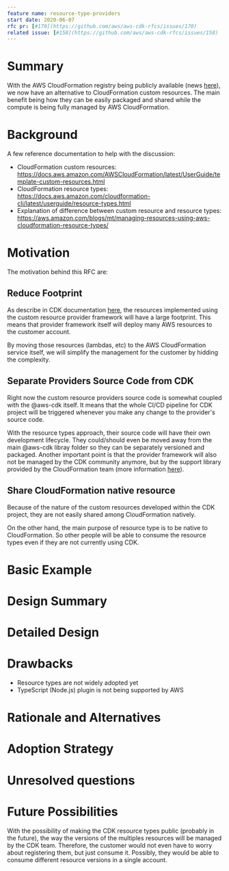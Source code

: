 ```yaml
---
feature name: resource-type-providers
start date: 2020-06-07
rfc pr: [#170](https://github.com/aws/aws-cdk-rfcs/issues/170)
related issue: [#158](https://github.com/aws/aws-cdk-rfcs/issues/158)
---
```


# Summary

With the AWS CloudFormation registry being publicly available (news [here](https://aws.amazon.com/about-aws/whats-new/2019/11/now-extend-aws-cloudformation-to-model-provision-and-manage-third-party-resources/)), we now have an alternative to CloudFormation custom resources. The main benefit being how they can be easily packaged and shared while the compute is being fully managed by AWS CloudFormation.

# Background

A few reference documentation to help with the discussion:
* CloudFormation custom resources: https://docs.aws.amazon.com/AWSCloudFormation/latest/UserGuide/template-custom-resources.html
* CloudFormation resource types: https://docs.aws.amazon.com/cloudformation-cli/latest/userguide/resource-types.html
* Explanation of difference between custom resource and resource types: https://aws.amazon.com/blogs/mt/managing-resources-using-aws-cloudformation-resource-types/

# Motivation

The motivation behind this RFC are:

## Reduce Footprint

As describe in CDK documentation [here](https://docs.aws.amazon.com/cdk/api/latest/docs/core-readme.html#custom-resource-providers), the resources implemented using the custom resource provider framework will have a large footprint. This means that provider framework itself will deploy many AWS resources to the customer account.

By moving those resources (lambdas, etc) to the AWS CloudFormation service itself, we will simplify the management for the customer by hidding the complexity.


## Separate Providers Source Code from CDK

Right now the custom resource providers source code is somewhat coupled with the @aws-cdk itself. It means that the whole CI/CD pipeline for CDK project will be triggered whenever you make any change to the provider's source code.

With the resource types approach, their source code will have their own development lifecycle. They could/should even be moved away from the main @aws-cdk libray folder so they can be separately versioned and packaged. Another important point is that the provider framework will also not be managed by the CDK community anymore, but by the support library provided by the CloudFormation team (more information [here](https://github.com/aws-cloudformation/cloudformation-cli#supported-plugins)).


## Share CloudFormation native resource

Because of the nature of the custom resources developed within the CDK project, they are not easily shared among CloudFormation natively.

On the other hand, the main purpose of resource type is to be native to CloudFormation. So other people will be able to consume the resource types even if they are not currently using CDK.


# Basic Example



# Design Summary



# Detailed Design



# Drawbacks

* Resource types are not widely adopted yet
* TypeScript (Node.js) plugin is not being supported by AWS

# Rationale and Alternatives



# Adoption Strategy



# Unresolved questions



# Future Possibilities

With the possibility of making the CDK resource types public (probably in the future), the way the versions of the multiples resources will be managed by the CDK team. Therefore, the customer would not even have to worry about registering them, but just consume it. Possibly, they would be able to consume different resource versions in a single account.
